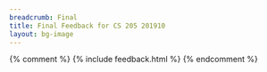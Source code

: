 ```yaml
---
breadcrumb: Final
title: Final Feedback for CS 205 201910
layout: bg-image
---
```

{% comment %}
{% include feedback.html %}
{% endcomment %}
